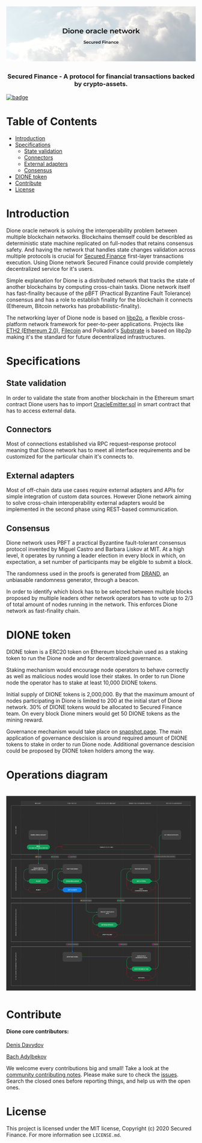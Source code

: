 <h1 align="center">
  <img  src="assets/img/dione.jpg" alt="dione" />
</h1>

<h3 align="center">Secured Finance - A protocol for financial transactions backed by crypto-assets.</h3>

[![badge](https://img.shields.io/badge/submit%20for-HackFS-blue)](https://hack.ethglobal.co/showcase/secured-finance-recTkx6c1RDoLeaQm)

# Table of Contents

- [Introduction](#introduction)
- [Specifications](#specifications)
  - [State validation](#state-validation)
  - [Connectors](#connectors)
  - [External adapters](#external-adapters)
  - [Consensus](#consensus)
- [DIONE token](#dione-token)
- [Contribute](#contribute)
- [License](#license)


# Introduction

Dione oracle network is solving the interoperability problem between multiple blockchain networks. Blockchains themself could be describled as deterministic state machine replicated on full-nodes that retains consensus safety. And having the network that handles state changes validation across multiple protocols is crucial for [Secured Finance](https://github.com/Secured-Finance) first-layer transactions execution. Using Dione network Secured Finance could provide completely decentralized service for it's users.

Simple explanation for Dione is a distributed network that tracks the state of another blockchains by computing cross-chain tasks. Dione network itself has fast-finality because of the pBFT (Practical Byzantine Fault Tolerance) consensus and has a role to establish finality for the blockchain it connects (Ethereum, Bitcoin networks has probabilistic-finality). 

The networking layer of Dione node is based on [libp2p](https://github.com/libp2p/go-libp2p), a flexible cross-platform network framework for peer-to-peer applications. Projects like [ETH2 (Ethereum 2.0)](https://github.com/ethereum/eth2.0-specs), [Filecoin](https://github.com/filecoin-project) and Polkadot's [Substrate](https://github.com/paritytech/substrate) is based on libp2p making it's the standard for future decentralized infrastructures.

# Specifications
## State validation

In order to validate the state from another blockchain in the Ethereum smart contract Dione users has to import [OracleEmitter.sol](https://github.com/Secured-Finance/p2p-oracle-smart-contracts/blob/master/contracts/OracleEmitter.sol) in smart contract that has to access external data. 

## Connectors

Most of connections established via RPC request–response protocol meaning that Dione network has to meet all interface requirements and be customized for the particular chain it's connects to.

## External adapters

Most of off-chain data use cases require external adapters and APIs for simple integration of custom data sources. However Dione network aiming to solve cross-chain interoperability external adapters would be implemented in the second phase using REST-based communication.

## Consensus

Dione network uses PBFT a practical Byzantine fault-tolerant consensus protocol invented by Miguel Castro and Barbara Liskov at MIT. At a high level, it operates by running a leader election in every block in which, on expectation, a set number of participants may be eligible to submit a block. 

The randomness used in the proofs is generated from [DRAND](https://drand.love), an unbiasable randomness generator, through a beacon.

In order to identify which block has to be selected between multiple blocks proposed by multiple leaders other network operators has to vote up to 2/3 of total amount of nodes running in the network. This enforces Dione network as fast-finality chain.

# DIONE token
DIONE token is a ERC20 token on Ethereum blockchain used as a staking token to run the Dione node and for decentralized governance. 

Staking mechanism would encourage node operators to behave correctly as well as malicious nodes would lose their stakes. In order to run Dione node the operator has to stake at least 10,000 DIONE tokens. 

Initial supply of DIONE tokens is 2,000,000. By that the maximum amount of nodes participating in Dione is limited to 200 at the initial start of Dione network. 30% of DIONE tokens would be allocated to Secured Finance team. On every block Dione miners would get 50 DIONE tokens as the mining reward.

Governance mechanism would take place on [snapshot.page](https://snapshot.page/#/). The main application of governance descision is around required amount of DIONE tokens to stake in order to run Dione node. Additional governance descision could be proposed by DIONE token holders among the way.

# Operations diagram
<h1 align="center">
  <img  src="assets/img/diagram.png" alt="dione" />
</h1>

# Contribute <a name="contribute"> </a> 

#### Dione core contributors:
[Denis Davydov](https://github.com/ChronosX88)

[Bach Adylbekov](https://github.com/bahadylbekov)

We welcome every contributions big and small! Take a look at the [community contributing notes](). Please make sure to check the [issues](https://github.com/Secured-Finance/dione/issues). Search the closed ones before reporting things, and help us with the open ones.


# License

This project is licensed under the MIT license, Copyright (c) 2020 Secured Finance. For more information see `LICENSE.md`.
